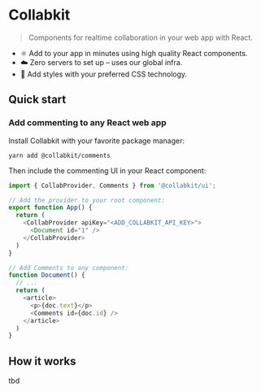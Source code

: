 # Collabkit

> Components for realtime collaboration in your web app with React.

- ⚛️ Add to your app in minutes using high quality React components.
- ☁️ Zero servers to set up – uses our global infra.
- 💅 Add styles with your preferred CSS technology.

 
## Quick start

### Add commenting to any React web app

Install Collabkit with your favorite package manager:
```
yarn add @collabkit/comments
```

Then include the commenting UI in your React component:

```javascript
import { CollabProvider, Comments } from '@collabkit/ui';

// Add the provider to your root component:
export function App() {
  return (
    <CollabProvider apiKey="<ADD_COLLABKIT_API_KEY>">
      <Document id="1" />
    </CollabProvider>
  )
}

// Add Comments to any component:
function Document() {
  // ...
  return (
    <article>
      <p>{doc.text}</p>
      <Comments id={doc.id} />
    </article>
  )
}
```

## How it works

tbd
